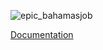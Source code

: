 ![epic_bahamasjob](https://github.com/EpicScriptsOFF/epic_bahamasjob/assets/75182829/73737ace-a904-46b1-8639-5f5d722eff7a)

[Documentation](https://epic-scripts.gitbook.io/epic_bahamasjob/)
